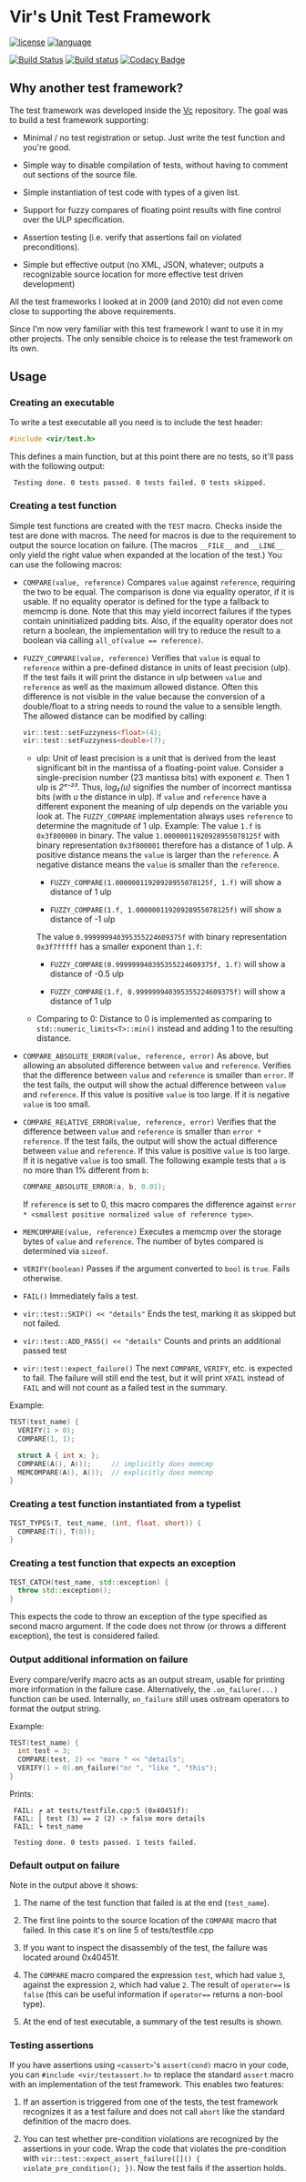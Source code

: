 # Vir's Unit Test Framework

[![license](https://img.shields.io/github/license/mattkretz/virtest.svg)](https://github.com/mattkretz/virtest/blob/master/LICENSE)
[![language](https://img.shields.io/badge/language-C%2B%2B11-blue.svg)](https://isocpp.org/)

[![Build Status](https://travis-ci.org/mattkretz/virtest.svg)](https://travis-ci.org/mattkretz/virtest)
[![Build status](https://ci.appveyor.com/api/projects/status/lxqk5tqs4og6dr3e?svg=true)](https://ci.appveyor.com/project/mattkretz/virtest)
[![Codacy Badge](https://api.codacy.com/project/badge/Grade/77236083639c44a19c2d73609349f5a3)](https://www.codacy.com/manual/mattkretz/virtest?utm_source=github.com&amp;utm_medium=referral&amp;utm_content=mattkretz/virtest&amp;utm_campaign=Badge_Grade)

## Why another test framework?

The test framework was developed inside the [Vc](https://github.com/VcDevel/Vc) repository.
The goal was to build a test framework supporting:

* Minimal / no test registration or setup. Just write the test function and you're good.

* Simple way to disable compilation of tests, without having to comment out sections of the source
  file.

* Simple instantiation of test code with types of a given list.

* Support for fuzzy compares of floating point results with fine control over the ULP specification.

* Assertion testing (i.e. verify that assertions fail on violated preconditions).

* Simple but effective output (no XML, JSON, whatever; outputs a recognizable source location for more
  effective test driven development)

All the test frameworks I looked at in 2009 (and 2010) did not even come close to supporting the
above requirements.

Since I'm now very familiar with this test framework I want to use it in my other projects. The only
sensible choice is to release the test framework on its own.

## Usage

### Creating an executable
To write a test executable all you need is to include the test header:
```cpp
#include <vir/test.h>
```

This defines a main function, but at this point there are no tests, so it'll pass with the following
output:
```
 Testing done. 0 tests passed. 0 tests failed. 0 tests skipped.
```

### Creating a test function
Simple test functions are created with the `TEST` macro. Checks inside the test are done with
macros. The need for macros is due to the requirement to output the source location on failure. (The
macros `__FILE__` and `__LINE__` only yield the right value when expanded at the location of the
test.) You can use the following macros:

* `COMPARE(value, reference)`
  Compares `value` against `reference`, requiring the two to be equal. The comparison is done via
  equality operator, if it is usable. If no equality operator is defined for the type a fallback to
  memcmp is done. Note that this may yield incorrect failures if the types contain uninitialized
  padding bits. Also, if the equality operator does not return a boolean, the implementation will
  try to reduce the result to a boolean via calling `all_of(value == reference)`.

* `FUZZY_COMPARE(value, reference)`
  Verifies that `value` is equal to `reference` within a pre-defined distance 
  in units of least precision (ulp). If the test fails it will print the 
  distance in ulp between `value` and `reference` as well as the maximum 
  allowed distance. Often this difference is not visible in the value because 
  the conversion of a double/float to a string needs to round the value to a 
  sensible length. The allowed distance can be modified by calling:
  ```cpp
  vir::test::setFuzzyness<float>(4);
  vir::test::setFuzzyness<double>(7);
  ```
 
  * ulp: Unit of least precision is a unit that is derived from the least 
    significant bit in the mantissa of a floating-point value. Consider a 
    single-precision number (23 mantissa bits) with exponent *e*. Then 1 ulp is 
    *2ᵉ⁻²³*. Thus, *log₂(u)* signifies the number of incorrect mantissa bits 
    (with *u* the distance in ulp). If `value` and `reference` have a different 
    exponent the meaning of ulp depends on the variable you look at. The 
    `FUZZY_COMPARE` implementation always uses `reference` to determine the 
    magnitude of 1 ulp. Example: The value `1.f` is `0x3f800000` in binary. The 
    value `1.00000011920928955078125f` with binary representation `0x3f800001` 
    therefore has a distance of 1 ulp. A positive distance means the `value` is 
    larger than the `reference`. A negative distance means the `value` is 
    smaller than the `reference`.
    * `FUZZY_COMPARE(1.00000011920928955078125f, 1.f)` will show a distance of 
      1 ulp

    * `FUZZY_COMPARE(1.f, 1.00000011920928955078125f)` will show a distance of 
      -1 ulp
      
    The value `0.999999940395355224609375f` with binary representation 
    `0x3f7fffff` has a smaller exponent than `1.f`:
    * `FUZZY_COMPARE(0.999999940395355224609375f, 1.f)` will show a distance of
      -0.5 ulp

    * `FUZZY_COMPARE(1.f, 0.999999940395355224609375f)` will show a distance of 
      1 ulp
 
  * Comparing to 0: Distance to 0 is implemented as comparing to 
    `std::numeric_limits<T>::min()` instead and adding 1 to the resulting 
    distance.

* `COMPARE_ABSOLUTE_ERROR(value, reference, error)`
  As above, but allowing an absoluted difference between `value` and `reference`.
  Verifies that the difference between `value` and `reference` is smaller than 
  `error`. If the test fails, the output will show the actual difference 
  between `value` and `reference`. If this value is positive `value` is too 
  large. If it is negative `value` is too small.

* `COMPARE_RELATIVE_ERROR(value, reference, error)`
  Verifies that the difference between `value` and `reference` is smaller than 
  `error * reference`. If the test fails, the output will show the actual 
  difference between `value` and `reference`. If this value is positive `value` 
  is too large. If it is negative `value` is too small. The following example 
  tests that `a` is no more than 1% different from `b`:
  ```cpp
  COMPARE_ABSOLUTE_ERROR(a, b, 0.01);
  ```
  If `reference` is set to 0, this macro compares the difference against `error *
  <smallest positive normalized value of reference type>`.

* `MEMCOMPARE(value, reference)`
  Executes a memcmp over the storage bytes of `value` and `reference`. The 
  number of bytes compared is determined via `sizeof`.

* `VERIFY(boolean)`
  Passes if the argument converted to `bool` is `true`. Fails otherwise.

* `FAIL()`
  Immediately fails a test.

* `vir::test::SKIP() << "details"`
  Ends the test, marking it as skipped but not failed.

* `vir::test::ADD_PASS() << "details"`
  Counts and prints an additional passed test

* `vir::test::expect_failure()`
  The next `COMPARE`, `VERIFY`, etc. is expected to fail. The failure will 
  still end the test, but it will print `XFAIL` instead of `FAIL` and will not 
  count as a failed test in the summary.

Example:
```cpp
TEST(test_name) {
  VERIFY(1 > 0);
  COMPARE(1, 1);

  struct A { int x; };
  COMPARE(A(), A());     // implicitly does memcmp
  MEMCOMPARE(A(), A());  // explicitly does memcmp
}
```

### Creating a test function instantiated from a typelist
```cpp
TEST_TYPES(T, test_name, (int, float, short)) {
  COMPARE(T(), T(0));
}
```

### Creating a test function that expects an exception
```cpp
TEST_CATCH(test_name, std::exception) {
  throw std::exception();
}
```

This expects the code to throw an exception of the type specified as second 
macro argument. If the code does not throw (or throws a different exception),
the test is considered failed.

### Output additional information on failure
Every compare/verify macro acts as an output stream, usable for printing more 
information in the failure case. Alternatively, the `.on_failure(...)` function 
can be used. Internally, `on_failure` still uses ostream operators to format 
the output string.

Example:
```cpp
TEST(test_name) {
  int test = 3;
  COMPARE(test, 2) << "more " << "details";
  VERIFY(1 > 0).on_failure("or ", "like ", "this");
}
```
Prints:
```
 FAIL: ┍ at tests/testfile.cpp:5 (0x40451f):
 FAIL: │ test (3) == 2 (2) -> false more details
 FAIL: ┕ test_name

 Testing done. 0 tests passed. 1 tests failed.
```

### Default output on failure
Note in the output above it shows:

1. The name of the test function that failed is at the end (`test_name`).

2. The first line points to the source location of the `COMPARE` macro that 
   failed. In this case it's on line 5 of tests/testfile.cpp

3. If you want to inspect the disassembly of the test, the failure was located 
   around 0x40451f.

4. The `COMPARE` macro compared the expression `test`, which had value `3`, 
   against the expression `2`, which had value `2`. The result of `operator==` 
   is `false` (this can be useful information if `operator==` returns a 
   non-bool type).

5. At the end of test executable, a summary of the test results is shown.

### Testing assertions
If you have assertions using `<cassert>`'s `assert(cond)` macro in your code, 
you can `#include <vir/testassert.h>` to replace the standard `assert` macro 
with an implementation of the test framework. This enables two features:

1. If an assertion is triggered from one of the tests, the test framework 
   recognizes it as a test failure and does not call `abort` like the standard 
   definition of the macro does.

2. You can test whether pre-condition violations are recognized by the 
   assertions in your code. Wrap the code that violates the pre-condition with 
   `vir::test::expect_assert_failure([]() { violate_pre_condition(); })`. Now 
   the test fails if the assertion holds.
